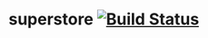 # superstore [![Build Status](http://dev01-jenkins01-uk1.ak.ft.com:8080/buildStatus/icon?job=superstore)](http://dev01-jenkins01-uk1.ak.ft.com:8080/view/Core%20Libraries/job/superstore/)
